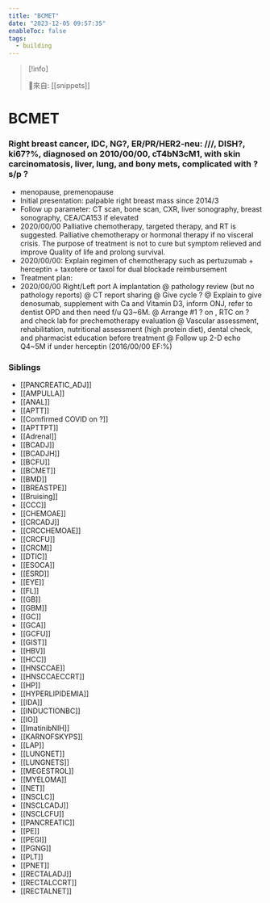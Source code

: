 ```yaml
---
title: "BCMET"
date: "2023-12-05 09:57:35"
enableToc: false
tags:
  - building
---
```


> [!info]
>
> 🌱來自: [[snippets]]

# BCMET

### Right breast cancer, IDC, NG?, ER/PR/HER2-neu: ///, DISH?, ki67?%, diagnosed on 2010/00/00, cT4bN3cM1, with skin carcinomatosis, liver, lung, and bony mets, complicated with ? s/p ?

- menopause, premenopause
- Initial presentation: palpable right breast mass since 2014/3
- Follow up parameter: CT scan, bone scan, CXR, liver sonography, breast sonography, CEA/CA153 if elevated
- 2020/00/00 Palliative chemotherapy, targeted therapy, and RT is suggested. Palliative chemotherapy or hormonal therapy if no visceral crisis. The purpose of treatment is not to cure but symptom relieved and improve Quality of life and prolong survival.
- 2020/00/00: Explain regimen of chemotherapy such as pertuzumab + herceptin + taxotere or taxol for dual blockade reimbursement
- Treatment plan:
- 2020/00/00 Right/Left port A implantation
  @ pathology review (but no pathology reports)
  @ CT report sharing
  @ Give cycle ?
  @ Explain to give denosumab, supplement with Ca and Vitamin D3, inform ONJ, refer to dentist OPD and then need f/u Q3~6M.
  @ Arrange #1 ? on , RTC on ? and check lab for prechemotherapy evaluation
  @ Vascular assessment, rehabilitation, nutritional assessment (high protein diet), dental check, and pharmacist education before treatment
  @ Follow up 2-D echo Q4~5M if under herceptin (2016/00/00 EF:%)

### Siblings

- [[PANCREATIC_ADJ]]
- [[AMPULLA]]
- [[ANAL]]
- [[APTT]]
- [[Comfirmed COVID on ?]]
- [[APTTPT]]
- [[Adrenal]]
- [[BCADJ]]
- [[BCADJH]]
- [[BCFU]]
- [[BCMET]]
- [[BMD]]
- [[BREASTPE]]
- [[Bruising]]
- [[CCC]]
- [[CHEMOAE]]
- [[CRCADJ]]
- [[CRCCHEMOAE]]
- [[CRCFU]]
- [[CRCM]]
- [[DTIC]]
- [[ESOCA]]
- [[ESRD]]
- [[EYE]]
- [[FL]]
- [[GB]]
- [[GBM]]
- [[GC]]
- [[GCA]]
- [[GCFU]]
- [[GIST]]
- [[HBV]]
- [[HCC]]
- [[HNSCCAE]]
- [[HNSCCAECCRT]]
- [[HP]]
- [[HYPERLIPIDEMIA]]
- [[IDA]]
- [[INDUCTIONBC]]
- [[IO]]
- [[ImatinibNIH]]
- [[KARNOFSKYPS]]
- [[LAP]]
- [[LUNGNET]]
- [[LUNGNETS]]
- [[MEGESTROL]]
- [[MYELOMA]]
- [[NET]]
- [[NSCLC]]
- [[NSCLCADJ]]
- [[NSCLCFU]]
- [[PANCREATIC]]
- [[PE]]
- [[PEGI]]
- [[PGNG]]
- [[PLT]]
- [[PNET]]
- [[RECTALADJ]]
- [[RECTALCCRT]]
- [[RECTALNET]]

